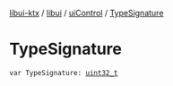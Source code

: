 [libui-ktx](../../index.md) / [libui](../index.md) / [uiControl](index.md) / [TypeSignature](./-type-signature.md)

# TypeSignature

`var TypeSignature: `[`uint32_t`](../../platform.posix/uint32_t.md)